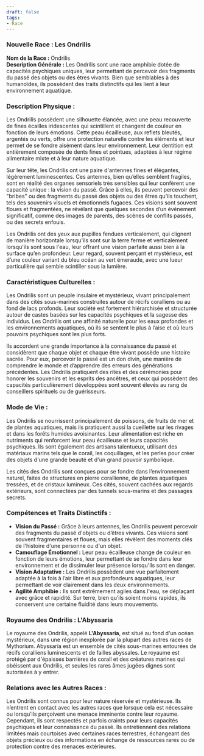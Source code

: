 ```yaml
---
draft: false
tags:
- Race
---
```


### **Nouvelle Race : Les Ondrilis**

**Nom de la Race :** Ondrilis  
**Description Générale :** Les Ondrilis sont une race amphibie dotée de capacités psychiques uniques, leur permettant de percevoir des fragments du passé des objets ou des êtres vivants. Bien que semblables à des humanoïdes, ils possèdent des traits distinctifs qui les lient à leur environnement aquatique.

### **Description Physique :**
Les Ondrilis possèdent une silhouette élancée, avec une peau recouverte de fines écailles iridescentes qui scintillent et changent de couleur en fonction de leurs émotions. Cette peau écailleuse, aux reflets bleutés, argentés ou verts, offre une protection naturelle contre les éléments et leur permet de se fondre aisément dans leur environnement. Leur dentition est entièrement composée de dents fines et pointues, adaptées à leur régime alimentaire mixte et à leur nature aquatique.

Sur leur tête, les Ondrilis ont une paire d'antennes fines et élégantes, légèrement luminescentes. Ces antennes, bien qu’elles semblent fragiles, sont en réalité des organes sensoriels très sensibles qui leur confèrent une capacité unique : la vision du passé. Grâce à elles, ils peuvent percevoir des "bribes" ou des fragments du passé des objets ou des êtres qu'ils touchent, tels des souvenirs visuels et émotionnels fugaces. Ces visions sont souvent floues et fragmentées, ne révélant que quelques secondes d’un événement significatif, comme des images de parents, des scènes de conflits passés, ou des secrets enfouis.

Les Ondrilis ont des yeux aux pupilles fendues verticalement, qui clignent de manière horizontale lorsqu'ils sont sur la terre ferme et verticalement lorsqu'ils sont sous l'eau, leur offrant une vision parfaite aussi bien à la surface qu’en profondeur. Leur regard, souvent perçant et mystérieux, est d’une couleur variant du bleu océan au vert émeraude, avec une lueur particulière qui semble scintiller sous la lumière.

### **Caractéristiques Culturelles :**
Les Ondrilis sont un peuple insulaire et mystérieux, vivant principalement dans des cités sous-marines construites autour de récifs coralliens ou au fond de lacs profonds. Leur société est fortement hiérarchisée et structurée autour de castes basées sur les capacités psychiques et la sagesse des individus. Les Ondrilis ont une affinité naturelle pour les eaux profondes et les environnements aquatiques, où ils se sentent le plus à l’aise et où leurs pouvoirs psychiques sont les plus forts.

Ils accordent une grande importance à la connaissance du passé et considèrent que chaque objet et chaque être vivant possède une histoire sacrée. Pour eux, percevoir le passé est un don divin, une manière de comprendre le monde et d’apprendre des erreurs des générations précédentes. Les Ondrilis pratiquent des rites et des cérémonies pour honorer les souvenirs et les esprits des ancêtres, et ceux qui possèdent des capacités particulièrement développées sont souvent élevés au rang de conseillers spirituels ou de guérisseurs.

### **Mode de Vie :**
Les Ondrilis se nourrissent principalement de poissons, de fruits de mer et de plantes aquatiques, mais ils pratiquent aussi la cueillette sur les rivages et dans les forêts humides avoisinantes. Leur alimentation est riche en nutriments qui renforcent leur peau écailleuse et leurs capacités psychiques. Ils sont également des artisans talentueux, utilisant des matériaux marins tels que le corail, les coquillages, et les perles pour créer des objets d'une grande beauté et d'un grand pouvoir symbolique.

Les cités des Ondrilis sont conçues pour se fondre dans l’environnement naturel, faites de structures en pierre corallienne, de plantes aquatiques tressées, et de cristaux lumineux. Ces cités, souvent cachées aux regards extérieurs, sont connectées par des tunnels sous-marins et des passages secrets.

### **Compétences et Traits Distinctifs :**
- **Vision du Passé :** Grâce à leurs antennes, les Ondrilis peuvent percevoir des fragments du passé d'objets ou d’êtres vivants. Ces visions sont souvent fragmentaires et floues, mais elles révèlent des moments clés de l'histoire d'une personne ou d'un objet.
- **Camouflage Émotionnel :** Leur peau écailleuse change de couleur en fonction de leurs émotions, leur permettant de se fondre dans leur environnement et de dissimuler leur présence lorsqu'ils sont en danger.
- **Vision Adaptative :** Les Ondrilis possèdent une vue parfaitement adaptée à la fois à l’air libre et aux profondeurs aquatiques, leur permettant de voir clairement dans les deux environnements.
- **Agilité Amphibie :** Ils sont extrêmement agiles dans l'eau, se déplaçant avec grâce et rapidité. Sur terre, bien qu’ils soient moins rapides, ils conservent une certaine fluidité dans leurs mouvements.

### **Royaume des Ondrilis : L'Abyssaria**
Le royaume des Ondrilis, appelé **L'Abyssaria**, est situé au fond d'un océan mystérieux, dans une région inexplorée par la plupart des autres races de Mythorium. Abyssaria est un ensemble de cités sous-marines entourées de récifs coralliens luminescents et de failles abyssales. Le royaume est protégé par d'épaisses barrières de corail et des créatures marines qui obéissent aux Ondrilis, et seules les rares âmes jugées dignes sont autorisées à y entrer.

### **Relations avec les Autres Races :**
Les Ondrilis sont connus pour leur nature réservée et mystérieuse. Ils n’entrent en contact avec les autres races que lorsque cela est nécessaire ou lorsqu’ils perçoivent une menace imminente contre leur royaume. Cependant, ils sont respectés et parfois craints pour leurs capacités psychiques et leur connaissance du passé. Ils entretiennent des relations limitées mais courtoises avec certaines races terrestres, échangeant des objets précieux ou des informations en échange de ressources rares ou de protection contre des menaces extérieures.